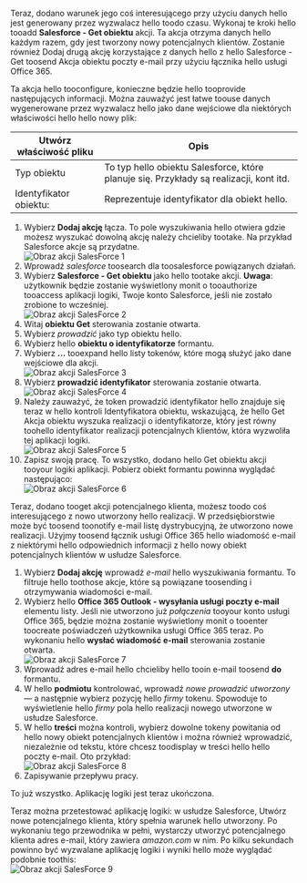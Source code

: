Teraz, dodano warunek jego coś interesującego przy użyciu danych hello jest generowany przez wyzwalacz hello toodo czasu. Wykonaj te kroki hello tooadd **Salesforce - Get obiektu** akcji. Ta akcja otrzyma danych hello każdym razem, gdy jest tworzony nowy potencjalnych klientów. Zostanie również Dodaj drugą akcję korzystające z danych hello z hello Salesforce - Get toosend Akcja obiektu poczty e-mail przy użyciu łącznika hello usługi Office 365.  

Ta akcja hello tooconfigure, konieczne będzie hello tooprovide następujących informacji. Można zauważyć jest łatwe toouse danych wygenerowane przez wyzwalacz hello jako dane wejściowe dla niektórych właściwości hello hello nowy plik:

| Utwórz właściwość pliku | Opis |
| --- | --- |
| Typ obiektu |To typ hello obiektu Salesforce, które planuje się. Przykłady są realizacji, kont itd. |
| Identyfikator obiektu: |Reprezentuje identyfikator dla obiekt hello. |

1. Wybierz **Dodaj akcję** łącza. To pole wyszukiwania hello otwiera gdzie możesz wyszukać dowolną akcję należy chcieliby tootake. Na przykład Salesforce akcje są przydatne.      
   ![Obraz akcji SalesForce 1](./media/connectors-create-api-salesforce/action-1.png)  
2. Wprowadź *salesforce* toosearch dla toosalesforce powiązanych działań.
3. Wybierz **Salesforce - Get obiektu** jako hello tootake akcji.   **Uwaga**: użytkownik będzie zostanie wyświetlony monit o tooauthorize tooaccess aplikacji logiki, Twoje konto Salesforce, jeśli nie zostało zrobione to wcześniej.    
   ![Obraz akcji SalesForce 2](./media/connectors-create-api-salesforce/action-2.png)    
4. Witaj **obiektu Get** sterowania zostanie otwarta.  
5. Wybierz *prowadzić* jako typ obiektu hello.
6. Wybierz hello **obiektu o identyfikatorze** formantu.
7. Wybierz **...**  tooexpand hello listy tokenów, które mogą służyć jako dane wejściowe dla akcji.       
   ![Obraz akcji SalesForce 3](./media/connectors-create-api-salesforce/action-3.png)    
8. Wybierz **prowadzić identyfikator** sterowania zostanie otwarta.   
   ![Obraz akcji SalesForce 4](./media/connectors-create-api-salesforce/action-4.png)     
9. Należy zauważyć, że token prowadzić identyfikator hello znajduje się teraz w hello kontroli Identyfikatora obiektu, wskazującą, że hello Get Akcja obiektu wyszuka realizacji o identyfikatorze, który jest równy toohello identyfikator realizacji potencjalnych klientów, która wyzwoliła tej aplikacji logiki.  
   ![Obraz akcji SalesForce 5](./media/connectors-create-api-salesforce/action-5.png)  
10. Zapisz swoją pracę. To wszystko, dodano hello Get obiektu akcji tooyour logiki aplikacji. Pobierz obiekt formantu powinna wyglądać następująco:    
    ![Obraz akcji SalesForce 6](./media/connectors-create-api-salesforce/action-6.png)  

Teraz, dodano tooget akcji potencjalnego klienta, możesz toodo coś interesującego z nowo utworzony hello realizacji. W przedsiębiorstwie może być toosend toonotify e-mail listę dystrybucyjną, że utworzono nowe realizacji. Użyjmy toosend łącznik usługi Office 365 hello wiadomość e-mail z niektórymi hello odpowiednich informacji z hello nowy obiekt potencjalnych klientów w usłudze Salesforce.  

1. Wybierz **Dodaj akcję** wprowadź *e-mail* hello wyszukiwania formantu. To filtruje hello toothose akcje, które są powiązane toosending i otrzymywania wiadomości e-mail.  
2. Wybierz hello **Office 365 Outlook - wysyłania usługi poczty e-mail** elementu listy. Jeśli nie utworzono już *połączenia* tooyour konto usługi Office 365, będzie można zostanie wyświetlony monit o tooenter toocreate poświadczeń użytkownika usługi Office 365 teraz. Po wykonaniu hello **wysłać wiadomość e-mail** sterowania zostanie otwarta.        
   ![Obraz akcji SalesForce 7](./media/connectors-create-api-salesforce/action-7.png)  
3. Wprowadź adres e-mail hello chcieliby hello tooin e-mail toosend **do** formantu.
4. W hello **podmiotu** kontrolować, wprowadź *nowe prowadzić utworzony* — a następnie wybierz pozycję hello *firmy* tokenu. Spowoduje to wyświetlenie hello *firmy* pola hello realizacji nowego utworzone w usłudze Salesforce.  
5. W hello **treści** można kontroli, wybierz dowolne tokeny powitania od hello nowy obiekt potencjalnych klientów i można również wprowadzić, niezależnie od tekstu, które chcesz toodisplay w treści hello hello poczty e-mail. Oto przykład:  
   ![Obraz akcji SalesForce 8](./media/connectors-create-api-salesforce/action-8.png)   
6. Zapisywanie przepływu pracy.  

To już wszystko. Aplikację logiki jest teraz ukończona.  

Teraz można przetestować aplikację logiki: w usłudze Salesforce, Utwórz nowe potencjalnego klienta, który spełnia warunek hello utworzony.  Po wykonaniu tego przewodnika w pełni, wystarczy utworzyć potencjalnego klienta adres e-mail, który zawiera *amazon.com* w nim. Po kilku sekundach powinno być wyzwalane aplikację logiki i wyniki hello może wyglądać podobnie toothis:  
![Obraz akcji SalesForce 9](./media/connectors-create-api-salesforce/action-9.png)  

